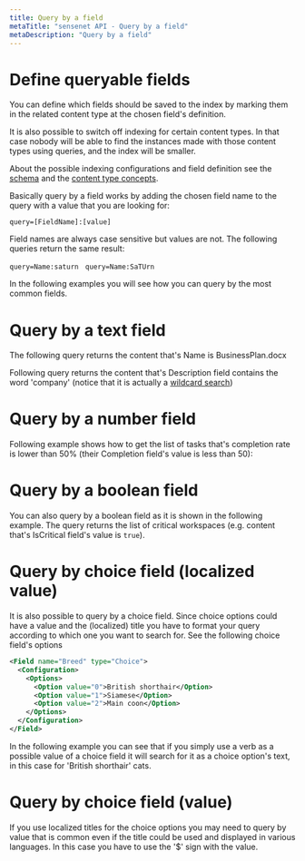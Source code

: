 ```yaml
---
title: Query by a field
metaTitle: "sensenet API - Query by a field"
metaDescription: "Query by a field"
---
```


# Define queryable fields

You can define which fields should be saved to the index by marking them in the related content type at the chosen field's definition.

It is also possible to switch off indexing for certain content types. In that case nobody will be able to find the instances made with those content types using queries, and the index will be smaller.

About the possible indexing configurations and field definition see the [schema](/concepts/content-models) and the [content type concepts](/concepts/content-types).

Basically query by a field works by adding the chosen field name to the query with a value that you are looking for:

```query=[FieldName]:[value]```

Field names are always case sensitive but values are not. The following queries return the same result:

```query=Name:saturn```
&nbsp;
```query=Name:SaTUrn```

In the following examples you will see how you can query by the most common fields.

# Query by a text field

The following query returns the content that's Name is BusinessPlan.docx

<tab category="querying" article="query-by-field" example="byShortText" />

Following query returns the content that's Description field contains the word 'company' (notice that it is actually a [wildcard search](/querying#wildcardsearch))

<tab category="querying" article="query-by-field" example="byLongText" />

# Query by a number field

Following example shows how to get the list of tasks that's completion rate is lower than 50% (their Completion field's value is less than 50):

<tab category="querying" article="query-by-field" example="byNumber" />

# Query by a boolean field

You can also query by a boolean field as it is shown in the following example. The query returns the list of critical workspaces (e.g. content that's IsCritical field's value is `true`).

<tab category="querying" article="query-by-field" example="byBoolean" />

# Query by choice field (localized value)

It is also possible to query by a choice field. Since choice options could have a value and the (localized) title you have to format your query according to which one you want to search for. See the following choice field's options

```xml
<Field name="Breed" type="Choice">
  <Configuration>
    <Options>
      <Option value="0">British shorthair</Option>
      <Option value="1">Siamese</Option>
      <Option value="2">Main coon</Option>
    </Options>
  </Configuration>
</Field>

```

In the following example you can see that if you simply use a verb as a possible value of a choice field it will search for it as a choice option's text, in this case for 'British shorthair' cats.

<tab category="querying" article="query-by-field" example="byChoiceLocalized" />

# Query by choice field (value)

If you use localized titles for the choice options you may need to query by value that is common even if the title could be used and displayed in various languages. In this case you have to use the '$' sign with the value.

<tab category="querying" article="query-by-field" example="byChoice" />

